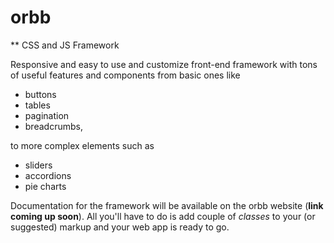# orbb
** CSS and JS Framework

Responsive and easy to use and customize front-end framework with tons of useful features and components from basic ones like 
* buttons
* tables
* pagination
* breadcrumbs, 

to more complex elements such as 

* sliders
* accordions
* pie charts

Documentation for the framework will be available on the orbb website (**link coming up soon**). All you'll have to do is add couple of *classes* to your (or suggested) markup and your web app is ready to go.
